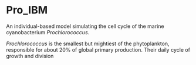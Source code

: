 # Pro_IBM
An individual-based model simulating the cell cycle of the marine cyanobacterium *Prochlorococcus*.

*Prochlorococcus* is the smallest but mightiest of the phytoplankton, responsible for about 20% of global primary production. Their daily cycle of growth and division 

